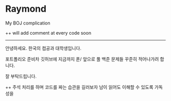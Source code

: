 # Raymond

My BOJ complication

++ will add comment at every code soon

---------------------------------------------------

안녕하세요. 한국의 컴공과 대학생입니다.

포트폴리오 준비차 깃허브에 지금까지 푼/ 앞으로 풀 백준 문제들 꾸준히 적어나가려 합니다.


잘 부탁드립니다.


++ 주석 처리를 하며 코드를 짜는 습관을 길러보자
남이 읽어도 이해할 수 있도록 가독성을 
